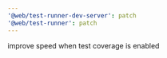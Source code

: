 ```yaml
---
'@web/test-runner-dev-server': patch
'@web/test-runner': patch
---
```


improve speed when test coverage is enabled
